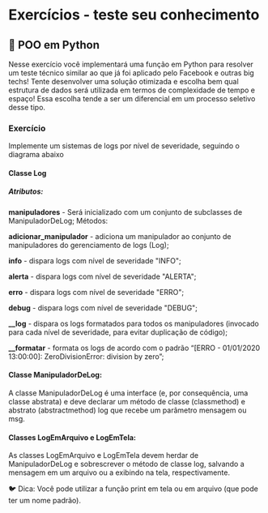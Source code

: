 # Exercícios - teste seu conhecimento

## 🚀 POO em Python

Nesse exercício você implementará uma função em Python para resolver um teste técnico similar ao que já foi aplicado pelo Facebook e outras big techs! Tente desenvolver uma solução otimizada e escolha bem qual estrutura de dados será utilizada em termos de complexidade de tempo e espaço! Essa escolha tende a ser um diferencial em um processo seletivo desse tipo.

### Exercício
Implemente um sistemas de logs por nível de severidade, seguindo o diagrama abaixo

#### Classe Log

##### Atributos:

**manipuladores** - Será inicializado com um conjunto de subclasses de ManipuladorDeLog;
Métodos:

**adicionar_manipulador** - adiciona um manipulador ao conjunto de manipuladores do gerenciamento de logs (Log);

**info** - dispara logs com nível de severidade "INFO";

**alerta** - dispara logs com nível de severidade "ALERTA";

**erro** - dispara logs com nível de severidade "ERRO";

**debug** - dispara logs com nível de severidade "DEBUG";

**__log** - dispara os logs formatados para todos os manipuladores (invocado para cada nível de severidade, para evitar duplicação de código);

**__formatar** - formata os logs de acordo com o padrão “[ERRO - 01/01/2020 13:00:00]: ZeroDivisionError: division by zero”;

#### Classe ManipuladorDeLog:

A classe ManipuladorDeLog é uma interface (e, por consequência, uma classe abstrata) e deve declarar um método de classe (classmethod) e abstrato (abstractmethod) log que recebe um parâmetro mensagem ou msg.

#### Classes LogEmArquivo e LogEmTela:

As classes LogEmArquivo e LogEmTela devem herdar de ManipuladorDeLog e sobrescrever o método de classe log, salvando a mensagem em um arquivo ou a exibindo na tela, respectivamente.

🐦 Dica: Você pode utilizar a função print em tela ou em arquivo (que pode ter um nome padrão).